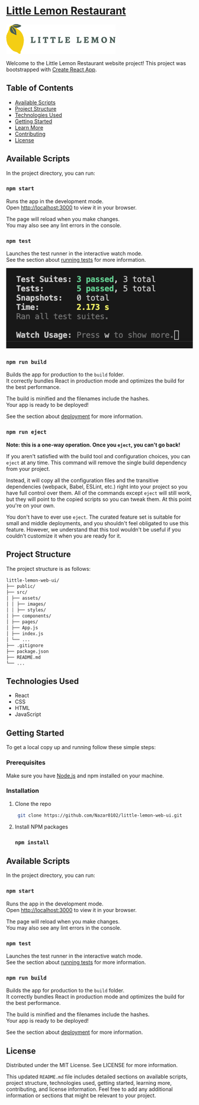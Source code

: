 # [Little Lemon Restaurant](https://nazar0102.github.io/little-lemon-web-ui/)
![alt text](https://github.com/Nazar0102/little-lemon-web-ui/blob/main/src/assets/images/Logo.svg?raw=true)

Welcome to the Little Lemon Restaurant website project! This project was bootstrapped with [Create React App](https://github.com/facebook/create-react-app).

## Table of Contents

- [Available Scripts](#available-scripts)
- [Project Structure](#project-structure)
- [Technologies Used](#technologies-used)
- [Getting Started](#getting-started)
- [Learn More](#learn-more)
- [Contributing](#contributing)
- [License](#license)

## Available Scripts

In the project directory, you can run:

### `npm start`

Runs the app in the development mode.\
Open [http://localhost:3000](http://localhost:3000) to view it in your browser.

The page will reload when you make changes.\
You may also see any lint errors in the console.

### `npm test`

Launches the test runner in the interactive watch mode.\
See the section about [running tests](https://facebook.github.io/create-react-app/docs/running-tests) for more information.

![alt text](https://github.com/Nazar0102/little-lemon-web-ui/blob/main/src/assets/images/temp/testing.png?raw=true)


### `npm run build`

Builds the app for production to the `build` folder.\
It correctly bundles React in production mode and optimizes the build for the best performance.

The build is minified and the filenames include the hashes.\
Your app is ready to be deployed!

See the section about [deployment](https://facebook.github.io/create-react-app/docs/deployment) for more information.

### `npm run eject`

**Note: this is a one-way operation. Once you `eject`, you can't go back!**

If you aren't satisfied with the build tool and configuration choices, you can `eject` at any time. This command will remove the single build dependency from your project.

Instead, it will copy all the configuration files and the transitive dependencies (webpack, Babel, ESLint, etc.) right into your project so you have full control over them. All of the commands except `eject` will still work, but they will point to the copied scripts so you can tweak them. At this point you're on your own.

You don't have to ever use `eject`. The curated feature set is suitable for small and middle deployments, and you shouldn't feel obligated to use this feature. However, we understand that this tool wouldn't be useful if you couldn't customize it when you are ready for it.

## Project Structure

The project structure is as follows:

```
little-lemon-web-ui/
├── public/ 
├── src/
│ ├── assets/
│ │ ├── images/
│ │ ├── styles/
│ ├── components/
│ ├── pages/
│ ├── App.js
│ ├── index.js
│ └── ...
├── .gitignore
├── package.json
├── README.md
└── ...
```

## Technologies Used

- React
- CSS
- HTML
- JavaScript

## Getting Started

To get a local copy up and running follow these simple steps:

### Prerequisites

Make sure you have [Node.js](https://nodejs.org/) and npm installed on your machine.

### Installation

1. Clone the repo

   ```sh 
    git clone https://github.com/Nazar0102/little-lemon-web-ui.git

2. Install NPM packages
   ### `npm install`

## Available Scripts

In the project directory, you can run:

### `npm start`

Runs the app in the development mode.\
Open [http://localhost:3000](http://localhost:3000) to view it in your browser.

The page will reload when you make changes.\
You may also see any lint errors in the console.

### `npm test`

Launches the test runner in the interactive watch mode.\
See the section about [running tests](https://facebook.github.io/create-react-app/docs/running-tests) for more information.

### `npm run build`

Builds the app for production to the `build` folder.\
It correctly bundles React in production mode and optimizes the build for the best performance.

The build is minified and the filenames include the hashes.\
Your app is ready to be deployed!

See the section about [deployment](https://facebook.github.io/create-react-app/docs/deployment) for more information.

## License

Distributed under the MIT License. See LICENSE for more information.

This updated `README.md` file includes detailed sections on available scripts, project structure, technologies used, getting started, learning more, contributing, and license information. Feel free to add any additional information or sections that might be relevant to your project.
